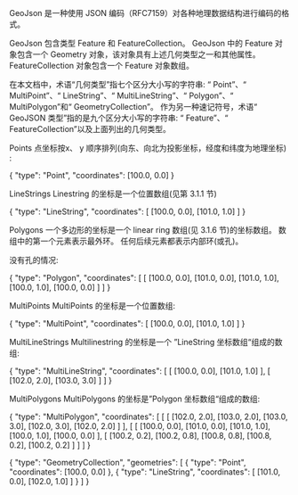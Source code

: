 GeoJson 是一种使用 JSON 编码（RFC7159）对各种地理数据结构进行编码的格式。

GeoJson 包含类型 Feature 和 FeatureCollection。 GeoJson 中的 Feature 对象包含一个 Geometry 对象，该对象具有上述几何类型之一和其他属性。 FeatureCollection 对象包含一个 Feature 对象数组。

在本文档中，术语“几何类型”指七个区分大小写的字符串: “ Point”、“ MultiPoint”、“ LineString”、“ MultiLineString”、“ Polygon”、“ MultiPolygon”和“ GeometryCollection”。
作为另一种速记符号，术语“ GeoJSON 类型”指的是九个区分大小写的字符串: “ Feature”、“ FeatureCollection”以及上面列出的几何类型。

Points
点坐标按x、 y 顺序排列(向东、向北为投影坐标，经度和纬度为地理坐标) :

{
  "type": "Point",
  "coordinates": [100.0, 0.0]
}

LineStrings
Linestring 的坐标是一个位置数组(见第 3.1.1 节)

{
  "type": "LineString",
  "coordinates": [
    [100.0, 0.0],
    [101.0, 1.0]
  ]
}

Polygons
一个多边形的坐标是一个 linear ring 数组(见 3.1.6 节)的坐标数组。 数组中的第一个元素表示最外环。 任何后续元素都表示内部环(或孔)。

没有孔的情况:

{
  "type": "Polygon",
  "coordinates": [
    [
      [100.0, 0.0],
      [101.0, 0.0],
      [101.0, 1.0],
      [100.0, 1.0],
      [100.0, 0.0]
    ]
  ]
}

MultiPoints
MultiPoints 的坐标是一个位置数组:

{
  "type": "MultiPoint",
  "coordinates": [
    [100.0, 0.0],
    [101.0, 1.0]
  ]
}


MultiLineStrings
Multilinestring 的坐标是一个 ”LineString 坐标数组“组成的数组:

{
  "type": "MultiLineString",
  "coordinates": [
    [
      [100.0, 0.0],
      [101.0, 1.0]
    ],
    [
      [102.0, 2.0],
      [103.0, 3.0]
    ]
  ]
}


MultiPolygons
MultiPolygons 的坐标是”Polygon 坐标数组“组成的数组:

{
  "type": "MultiPolygon",
  "coordinates": [
    [
      [
        [102.0, 2.0],
        [103.0, 2.0],
        [103.0, 3.0],
        [102.0, 3.0],
        [102.0, 2.0]
      ]
    ],
    [
      [
        [100.0, 0.0],
        [101.0, 0.0],
        [101.0, 1.0],
        [100.0, 1.0],
        [100.0, 0.0]
      ],
      [
        [100.2, 0.2],
        [100.2, 0.8],
        [100.8, 0.8],
        [100.8, 0.2],
        [100.2, 0.2]
      ]
    ]
  ]
}


{
  "type": "GeometryCollection",
  "geometries": [
    {
      "type": "Point",
      "coordinates": [100.0, 0.0]
    },
    {
      "type": "LineString",
      "coordinates": [
        [101.0, 0.0],
        [102.0, 1.0]
      ]
    }
  ]
}